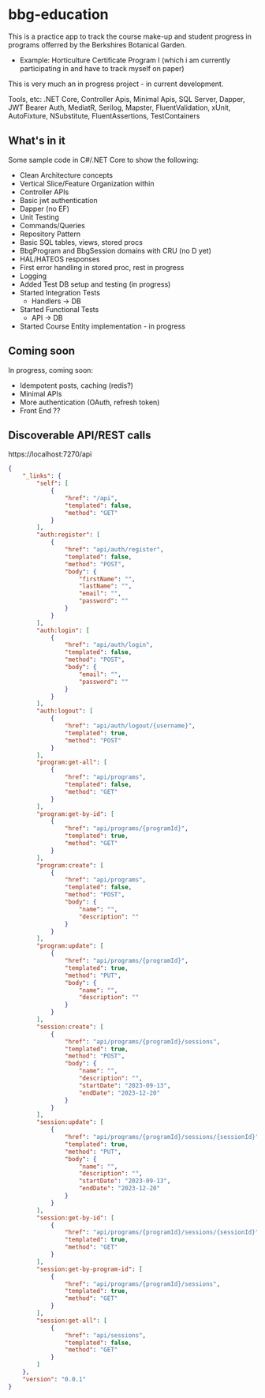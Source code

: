 # bbg-education
This is a practice app to track the course make-up and student progress in programs offerred by the Berkshires Botanical Garden.
- Example:  Horticulture Certificate Program I  (which i am currently participating in and have to track myself on paper)

This is very much an in progress project - in current development.

Tools, etc: .NET Core, Controller Apis, Minimal Apis, SQL Server, Dapper, JWT Bearer Auth, MediatR, Serilog, Mapster, FluentValidation, xUnit, AutoFixture, NSubstitute, FluentAssertions, TestContainers

## What's in it
Some sample code in C#/.NET Core to show the following:
- Clean Architecture concepts
- Vertical Slice/Feature Organization within
- Controller APIs
- Basic jwt authentication
- Dapper (no EF)
- Unit Testing
- Commands/Queries
- Repository Pattern
- Basic SQL tables, views, stored procs
- BbgProgram and BbgSession domains with CRU (no D yet)
- HAL/HATEOS responses
- First error handling in stored proc, rest in progress
- Logging
- Added Test DB setup and testing (in progress)
- Started Integration Tests
    - Handlers -> DB
- Started Functional Tests
    - API -> DB
- Started Course Entity implementation - in progress
      


## Coming soon
In progress, coming soon:
- Idempotent posts, caching (redis?)
- Minimal APIs
- More authentication (OAuth, refresh token)
- Front End ??

## Discoverable API/REST calls

https://localhost:7270/api

```json
{
    "_links": {
        "self": [
            {
                "href": "/api",
                "templated": false,
                "method": "GET"
            }
        ],
        "auth:register": [
            {
                "href": "api/auth/register",
                "templated": false,
                "method": "POST",
                "body": {
                    "firstName": "",
                    "lastName": "",
                    "email": "",
                    "password": ""
                }
            }
        ],
        "auth:login": [
            {
                "href": "api/auth/login",
                "templated": false,
                "method": "POST",
                "body": {
                    "email": "",
                    "password": ""
                }
            }
        ],
        "auth:logout": [
            {
                "href": "api/auth/logout/{username}",
                "templated": true,
                "method": "POST"
            }
        ],
        "program:get-all": [
            {
                "href": "api/programs",
                "templated": false,
                "method": "GET"
            }
        ],
        "program:get-by-id": [
            {
                "href": "api/programs/{programId}",
                "templated": true,
                "method": "GET"
            }
        ],
        "program:create": [
            {
                "href": "api/programs",
                "templated": false,
                "method": "POST",
                "body": {
                    "name": "",
                    "description": ""
                }
            }
        ],
        "program:update": [
            {
                "href": "api/programs/{programId}",
                "templated": true,
                "method": "PUT",
                "body": {
                    "name": "",
                    "description": ""
                }
            }
        ],
        "session:create": [
            {
                "href": "api/programs/{programId}/sessions",
                "templated": true,
                "method": "POST",
                "body": {
                    "name": "",
                    "description": "",
                    "startDate": "2023-09-13",
                    "endDate": "2023-12-20"
                }
            }
        ],
        "session:update": [
            {
                "href": "api/programs/{programId}/sessions/{sessionId}",
                "templated": true,
                "method": "PUT",
                "body": {
                    "name": "",
                    "description": "",
                    "startDate": "2023-09-13",
                    "endDate": "2023-12-20"
                }
            }
        ],
        "session:get-by-id": [
            {
                "href": "api/programs/{programId}/sessions/{sessionId}",
                "templated": true,
                "method": "GET"
            }
        ],
        "session:get-by-program-id": [
            {
                "href": "api/programs/{programId}/sessions",
                "templated": true,
                "method": "GET"
            }
        ],
        "session:get-all": [
            {
                "href": "api/sessions",
                "templated": false,
                "method": "GET"
            }
        ]
    },
    "version": "0.0.1"
}
```
